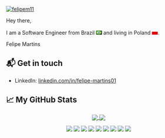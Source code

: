 [![felipem11](https://media-exp1.licdn.com/dms/image/sync/C4D27AQGl2E_-e_0InQ/articleshare-shrink_1280_800/0/1620043891001?e=1620133200&v=beta&t=H9pOFVL-uByxKwc4-1qf0XoW6PvsAu00Vk_pb0aKHI8)][1]

<!-- [![GitHub Views](https://komarev.com/ghpvc/?username=felipem11&color=FAC151)][1] -->

Hey there, 

I am a Software Engineer from Brazil ![](br.png) and living in Poland ![](pl.png). 

Felipe Martins

## 📬 Get in touch

- LinkedIn: [linkedin.com/in/felipe-martins01][2]




## &#x1f4c8; My GitHub Stats
<p align="center">
  <a href="https://github.com/felipem11/felipem11">
     <img align="center" src="https://github-readme-stats.vercel.app/api/top-langs/?show_bg=1&username=felipem11&hide=TSQL,html&count_private=false&theme=radical" />
      
  </a>
    
  <a href="https://github.com/felipem11/felipem11">
    <img align="center" src="https://github-readme-stats.vercel.app/api?username=felipem11&show_icons=true&line_height=40&count_private=true&theme=radical" />
  </a>
</p>


<p align="center">
<img src="https://img.shields.io/badge/java%20-FF0000.svg?&style=for-the-badge&logo=java&logoColor=white"/>
<img src="https://img.shields.io/badge/Spring-6DB33F?style=for-the-badge&logo=spring&logoColor=white"/>
<img src="https://img.shields.io/badge/javascript%20-%23323330.svg?&style=for-the-badge&logo=javascript&logoColor=%23F7DF1E"/>
<img src="https://img.shields.io/badge/Ubuntu-E95420?style=for-the-badge&logo=ubuntu&logoColor=white"/>
<img src="https://img.shields.io/badge/GitLab-330F63?style=for-the-badge&logo=gitlab&logoColor=white"/>
<img src="https://img.shields.io/badge/Shell_Script-121011?style=for-the-badge&logo=gnu-bash&logoColor=white"/>
<img src="https://img.shields.io/badge/PostgreSQL-316192?style=for-the-badge&logo=postgresql&logoColor=white"/>
<img src="https://img.shields.io/badge/Scala-DC322F?style=for-the-badge&logo=scala&logoColor=white"/>
<img src="https://img.shields.io/badge/Google_Cloud-4285F4?style=for-the-badge&logo=google-cloud&logoColor=white"/>

</p>

[1]:
https://felipem11.me/?utm_source=github.com&utm_medium=gh-profile-felipem11&utm_campaign=felipem11
[2]: https://www.linkedin.com/in/felipe-martins01
